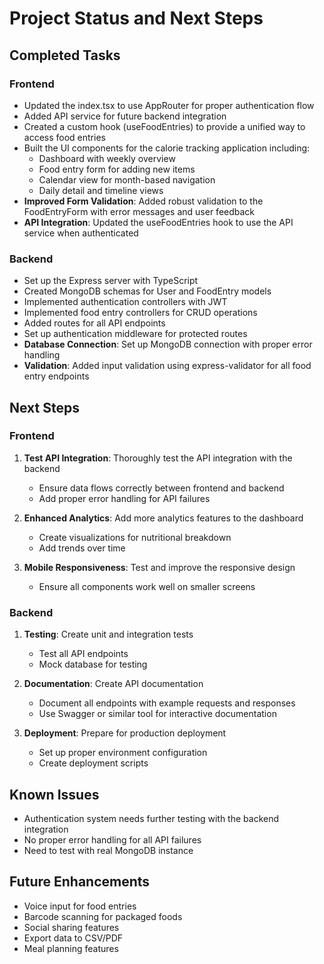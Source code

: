 # Project Status and Next Steps

## Completed Tasks

### Frontend
- Updated the index.tsx to use AppRouter for proper authentication flow
- Added API service for future backend integration
- Created a custom hook (useFoodEntries) to provide a unified way to access food entries
- Built the UI components for the calorie tracking application including:
  - Dashboard with weekly overview
  - Food entry form for adding new items
  - Calendar view for month-based navigation
  - Daily detail and timeline views
- **Improved Form Validation**: Added robust validation to the FoodEntryForm with error messages and user feedback
- **API Integration**: Updated the useFoodEntries hook to use the API service when authenticated

### Backend
- Set up the Express server with TypeScript
- Created MongoDB schemas for User and FoodEntry models
- Implemented authentication controllers with JWT
- Implemented food entry controllers for CRUD operations
- Added routes for all API endpoints
- Set up authentication middleware for protected routes
- **Database Connection**: Set up MongoDB connection with proper error handling
- **Validation**: Added input validation using express-validator for all food entry endpoints

## Next Steps

### Frontend
1. **Test API Integration**: Thoroughly test the API integration with the backend
   - Ensure data flows correctly between frontend and backend
   - Add proper error handling for API failures

2. **Enhanced Analytics**: Add more analytics features to the dashboard
   - Create visualizations for nutritional breakdown
   - Add trends over time

3. **Mobile Responsiveness**: Test and improve the responsive design
   - Ensure all components work well on smaller screens

### Backend
1. **Testing**: Create unit and integration tests
   - Test all API endpoints
   - Mock database for testing

2. **Documentation**: Create API documentation
   - Document all endpoints with example requests and responses
   - Use Swagger or similar tool for interactive documentation

3. **Deployment**: Prepare for production deployment
   - Set up proper environment configuration
   - Create deployment scripts

## Known Issues
- Authentication system needs further testing with the backend integration
- No proper error handling for all API failures
- Need to test with real MongoDB instance

## Future Enhancements
- Voice input for food entries
- Barcode scanning for packaged foods
- Social sharing features
- Export data to CSV/PDF
- Meal planning features